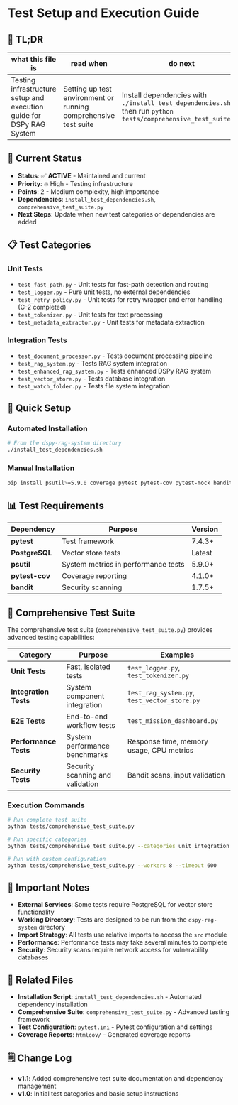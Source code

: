 <!-- CONTEXT_REFERENCE: 400_guides/400_context-priority-guide.md -->
<!-- MEMORY_CONTEXT: MEDIUM - Testing setup and execution guide -->
# Test Setup and Execution Guide

## 🔎 TL;DR

| what this file is | read when | do next |
|---|---|---|
| Testing infrastructure setup and execution guide for DSPy RAG System | Setting up test environment or running comprehensive test suite | Install dependencies with `./install_test_dependencies.sh` then run `python tests/comprehensive_test_suite.py` |

## 🎯 Current Status

- **Status**: ✅ **ACTIVE** - Maintained and current
- **Priority**: 🔥 High - Testing infrastructure
- **Points**: 2 - Medium complexity, high importance
- **Dependencies**: `install_test_dependencies.sh`, `comprehensive_test_suite.py`
- **Next Steps**: Update when new test categories or dependencies are added

## 📋 Test Categories

### Unit Tests

- `test_fast_path.py` - Unit tests for fast-path detection and routing
- `test_logger.py` - Pure unit tests, no external dependencies
- `test_retry_policy.py` - Unit tests for retry wrapper and error handling (C-2 completed)
- `test_tokenizer.py` - Unit tests for text processing
- `test_metadata_extractor.py` - Unit tests for metadata extraction

### Integration Tests

- `test_document_processor.py` - Tests document processing pipeline
- `test_rag_system.py` - Tests RAG system integration
- `test_enhanced_rag_system.py` - Tests enhanced DSPy RAG system
- `test_vector_store.py` - Tests database integration
- `test_watch_folder.py` - Tests file system integration

## 🚀 Quick Setup

### Automated Installation

```bash
# From the dspy-rag-system directory
./install_test_dependencies.sh
```

### Manual Installation

```bash
pip install psutil>=5.9.0 coverage pytest pytest-cov pytest-mock bandit
```

## 📊 Test Requirements

| Dependency | Purpose | Version |
|---|---|---|
| **pytest** | Test framework | 7.4.3+ |
| **PostgreSQL** | Vector store tests | Latest |
| **psutil** | System metrics in performance tests | 5.9.0+ |
| **pytest-cov** | Coverage reporting | 4.1.0+ |
| **bandit** | Security scanning | 1.7.5+ |

## 🔧 Comprehensive Test Suite

The comprehensive test suite (`comprehensive_test_suite.py`) provides advanced testing capabilities:

| Category | Purpose | Examples |
|---|---|---|
| **Unit Tests** | Fast, isolated tests | `test_logger.py`, `test_tokenizer.py` |
| **Integration Tests** | System component integration | `test_rag_system.py`, `test_vector_store.py` |
| **E2E Tests** | End-to-end workflow tests | `test_mission_dashboard.py` |
| **Performance Tests** | System performance benchmarks | Response time, memory usage, CPU metrics |
| **Security Tests** | Security scanning and validation | Bandit scans, input validation |

### Execution Commands

```bash
# Run complete test suite
python tests/comprehensive_test_suite.py

# Run specific categories
python tests/comprehensive_test_suite.py --categories unit integration

# Run with custom configuration
python tests/comprehensive_test_suite.py --workers 8 --timeout 600
```

## 📝 Important Notes

- **External Services**: Some tests require PostgreSQL for vector store functionality
- **Working Directory**: Tests are designed to be run from the `dspy-rag-system` directory
- **Import Strategy**: All tests use relative imports to access the `src` module
- **Performance**: Performance tests may take several minutes to complete
- **Security**: Security scans require network access for vulnerability databases

## 🔗 Related Files

- **Installation Script**: `install_test_dependencies.sh` - Automated dependency installation
- **Comprehensive Suite**: `comprehensive_test_suite.py` - Advanced testing framework
- **Test Configuration**: `pytest.ini` - Pytest configuration and settings
- **Coverage Reports**: `htmlcov/` - Generated coverage reports

## 🗒️ Change Log

- **v1.1**: Added comprehensive test suite documentation and dependency management
- **v1.0**: Initial test categories and basic setup instructions
